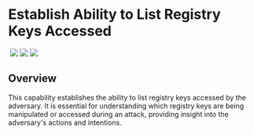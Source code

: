 # Establish Ability to List Registry Keys Accessed
&nbsp;![](https://img.shields.io/badge/ID-C1504-blue)&nbsp;![](https://img.shields.io/badge/Phase-Preparation_%28P0001%29-blue)&nbsp;![](https://img.shields.io/badge/Category-Configuration-blue)
## Overview
This capability establishes the ability to list registry keys accessed by the adversary. It is essential for understanding which registry keys are being manipulated or accessed during an attack, providing insight into the adversary's actions and intentions.